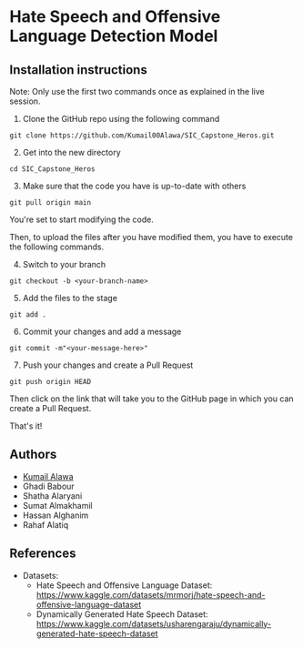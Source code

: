 # Hate Speech and Offensive Language Detection Model

## Installation instructions
Note: Only use the first two commands once as explained in the live session.

1. Clone the GitHub repo using the following command
```
git clone https://github.com/Kumail00Alawa/SIC_Capstone_Heros.git
```

2. Get into the new directory
```
cd SIC_Capstone_Heros
```

3. Make sure that the code you have is up-to-date with others
```
git pull origin main
```

You're set to start modifying the code.

Then, to upload the files after you have modified them, you have to execute the following commands.

4. Switch to your branch
```
git checkout -b <your-branch-name>
```

5. Add the files to the stage
```
git add .
```

6. Commit your changes and add a message
```
git commit -m"<your-message-here>"
```

7. Push your changes and create a Pull Request
```
git push origin HEAD
```

Then click on the link that will take you to the GitHub page in which you can create a Pull Request.

That's it!

## Authors
- [Kumail Alawa](https://github.com/Kumail00Alawa)
- Ghadi Babour
- Shatha Alaryani
- Sumat Almakhamil
- Hassan Alghanim
- Rahaf Alatiq

## References
- Datasets:
    - Hate Speech and Offensive Language Dataset: https://www.kaggle.com/datasets/mrmorj/hate-speech-and-offensive-language-dataset
    - Dynamically Generated Hate Speech Dataset: https://www.kaggle.com/datasets/usharengaraju/dynamically-generated-hate-speech-dataset
